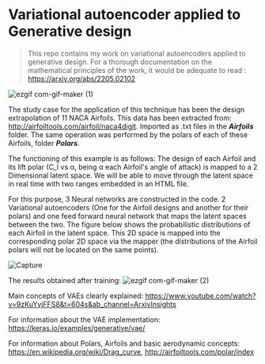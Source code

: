 # Variational autoencoder applied to Generative design
> This repo contains my work on variational autoencoders applied to generative design. For a thorough documentation on the mathematical principles of the work, it would be adequate to read : https://arxiv.org/abs/2205.02102

![ezgif com-gif-maker (1)](https://user-images.githubusercontent.com/57362874/191920898-3d46f06b-efa5-417c-a067-95afac28df97.gif)




The study case for the application of this technique has been the design extrapolation of 11 NACA Airfoils. This data has been extracted from: http://airfoiltools.com/airfoil/naca4digit. Imported as .txt files in the ***Airfoils*** folder. The same operation was performed by the polars of each of these Airfoils, folder ***Polars***. 

The functioning of this example is as follows: The design of each Airfoil and its lift polar (C_l vs α, being α each Airfoil's angle of attack) is mapped to a 2 Dimensional latent space. We will be able to move through the latent space in real time with two ranges embedded in an HTML file.

For this purpose, 3 Neural networks are constructed in the code. 2 Variational autoencoders (One for the Airfoil designs and another for their polars) and one feed forward neural network that maps the latent spaces between the two. The figure below shows the probabilistic distributions of each Airfoil in the latent space. This 2D space is mapped into the corresponding polar 2D space via the mapper (the distributions of the Airfoil polars will not be located on the same points). 

![Capture](https://user-images.githubusercontent.com/57362874/191486351-6c859f63-e314-4c5d-bb66-4e830c0f8f2c.PNG)

The results obtained after training:
![ezgif com-gif-maker (2)](https://user-images.githubusercontent.com/57362874/191930162-ec33fbbc-889e-4c6e-91a5-c0334063617f.gif)




Main concepts of VAEs clearly explained: https://www.youtube.com/watch?v=9zKuYvjFFS8&t=604s&ab_channel=ArxivInsights

For information about the VAE implementation: https://keras.io/examples/generative/vae/

For information about Polars, Airfoils and basic aerodynamic concepts: https://en.wikipedia.org/wiki/Drag_curve, http://airfoiltools.com/polar/index
